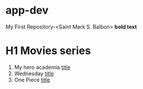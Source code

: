 # app-dev
My First Repository-&lt;Saint Mark S. Balbon>
**bold text**
# H1 Movies series
1. My hero academia [title](https://www.bilibili.tv/en/play/2068973?bstar_from=bstar-web.search-result.0.0.com)
2. Wednesday [title](https://www.https://www.netflix.com/ph-en/title/81231974.com)
3. One Piece [title](https://www.crunchyroll.com/series/GRMG8ZQZR/one-piece.com)
